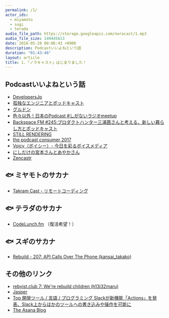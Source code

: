 ```yaml
---
permalink: /1/
actor_ids:
  - miyamoto
  - sugi
  - terada
audio_file_path: https://storage.googleapis.com/noracast/1.mp3
audio_file_size: 149445613
date: 2018-05-28 00:06:43 +0900
description: Podcastいいよねという話
duration: "01:43:46"
layout: article
title: 1.「ノラキャスト」はじまりました！
---
```


## Podcastいいよねという話

- [DevelopersJp](https://www.developersjp.online)
- [孤独なエンジニアとポッドキャスト](https://tech.karappo.net/569)
- [グルドン](https://mstdn.guru/about)
- [色々以外！日本のPodcast #しがないラジオmeetup](https://twitter.com/dskst9/status/999254292367163392/photo/1)
- [Backspace FM #245:プロダクトハンター三浦茜さんと考える、新しい暮らし方とポッドキャスト](http://backspace.fm/episode/245/)
- [STILL RENDERING](https://anchor.fm/stillrendering)
- [the podcast consumer 2017  ](http://www.edisonresearch.com/the-podcast-consumer-2017/)
- [Voicy（ボイシー）- 今日を彩るボイスメディア](https://voicy.jp)
- [にしだけの宮本さんとあやかさん](https://anchor.fm/yahsan2)
- [Zencastr](https://zencastr.com/)

## 🐟 ミヤモトのサカナ

- [Takram Cast - リモートコーディング](https://cast.takram.com/podcast/o8mlztjyqsrv)

## 🐟 テラダのサカナ

- [CodeLunch.fm](http://codelunch.fm) （復活希望！）


## 🐟 スギのサカナ

- [Rebuild - 207: API Calls Over The Phone (kansai_takako)](http://rebuild.fm/207/)

## その他のリンク

- [rebyist.club 7: We're rebuild children (h13i32maru)](https://rubyist.club/7/)
- [Jasper](https://jasperapp.io)
- [Top 開発ツール / 言語 / プログラミング
Slackが新機能「Actions」を発表、Slack上からほかのツールへの書き込みや操作を可能に](https://www.publickey1.jp/blog/18/slackactionsslack.html)
- [The Asana Blog](https://blog.asana.com)
